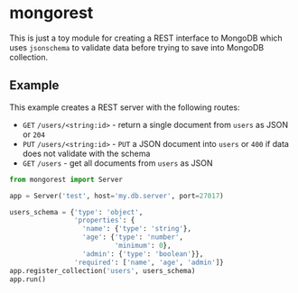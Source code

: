 mongorest
=========

This is just a toy module for creating a REST interface to MongoDB which uses `jsonschema`
to validate data before trying to save into MongoDB collection.

## Example

This example creates a REST server with the following routes:
* `GET` `/users/<string:id>` - return a single document from `users` as JSON or `204`
* `PUT` `/users/<string:id>` - `PUT` a JSON document into `users` or `400` if data does not validate with the schema
* `GET` `/users` - get all documents from `users` as JSON

```python
from mongorest import Server

app = Server('test', host='my.db.server', port=27017)

users_schema = {'type': 'object',
                'properties': {
				  'name': {'type': 'string'},
				  'age': {'type': 'number',
				          'minimum': 0},
				  'admin': {'type': 'boolean'}},
				'required': ['name', 'age', 'admin']}
app.register_collection('users', users_schema)
app.run()
```
